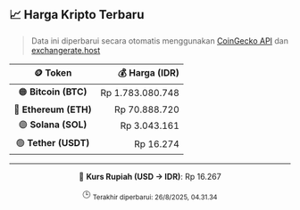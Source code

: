 

<!-- HARGA_KRIPTO -->
## 📈 Harga Kripto Terbaru

> Data ini diperbarui secara otomatis menggunakan [CoinGecko API](https://www.coingecko.com/) dan [exchangerate.host](https://exchangerate.host/)

<div align="center">

| 🪙 Token | 💰 Harga (IDR) |
|:------:|---------------:|
| 🟠 **Bitcoin (BTC)**   | Rp 1.783.080.748 |
| 🔵 **Ethereum (ETH)**  | Rp 70.888.720 |
| 🟣 **Solana (SOL)**    | Rp 3.043.161 |
| 🟢 **Tether (USDT)**   | Rp 16.274 |

---

💱 **Kurs Rupiah (USD → IDR)**: Rp 16.267

🕒 <sub>Terakhir diperbarui: 26/8/2025, 04.31.34</sub>

</div>
<!-- /HARGA_KRIPTO -->